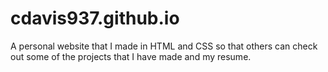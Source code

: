 # cdavis937.github.io
A personal website that I made in HTML and CSS so that others can check out some of the projects that I have made and my resume.
